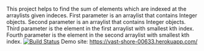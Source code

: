 This project helps to find the sum of elements which are indexed at the arraylists
given indeces.
First parameter is an arraylist that contains Integer objects.
Second parameter is an arraylist that contains Integer objects.
Third parameter is the element in the first arraylist with smallest kth index.
Fourth parameter is the element in the second arraylist with smallest kth index.
[![Build Status](https://travis-ci.org/AyseAsude/myDemoApp.svg?branch=master)](https://travis-ci.org/AyseAsude/myDemoApp)
Demo site: https://vast-shore-00633.herokuapp.com/
